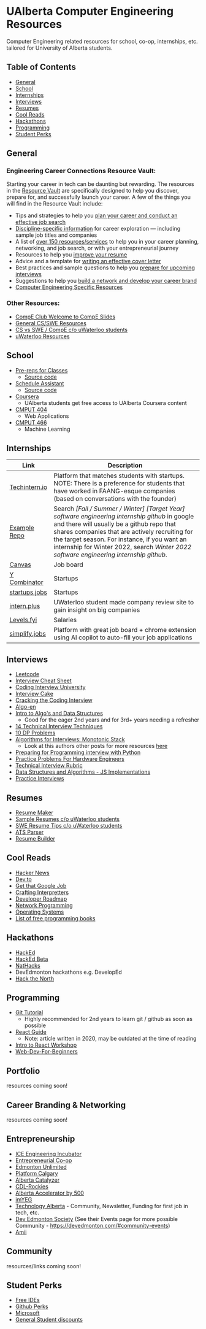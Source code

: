 # UAlberta Computer Engineering Resources

Computer Engineering related resources for school, co-op, internships, etc. tailored for University of Alberta students.

## Table of Contents

- [General](#general)
- [School](#school)
- [Internships](#internships)
- [Interviews](#interviews)
- [Resumes](#resumes)
- [Cool Reads](#cool-reads)
- [Hackathons](#hackathons)
- [Programming](#programming)
- [Student Perks](#student-perks)

## General

### Engineering Career Connections Resource Vault:
Starting your career in tech can be daunting but rewarding. The resources in the [Resource Vault](https://sites.google.com/ualberta.ca/resource-vault-menu/home) are specifically designed to help you discover, prepare for, and successfully launch your career. A few of the things you will find in the Resource Vault include:
- Tips and strategies to help you [plan your career and conduct an effective job search](https://sites.google.com/ualberta.ca/resource-vault-menu/engineering-your-career)
- [Discipline-specific information](https://sites.google.com/ualberta.ca/resource-vault-menu/engineering-your-career/discipline-specific-career-exploration) for career exploration — including sample job titles and companies
- A list of [over 150 resources/services](https://sites.google.com/ualberta.ca/resource-vault-menu/engineering-your-career/access-helpful-resources) to help you in your career planning, networking, and job search, or with your entrepreneurial journey
- Resources to help you [improve your resume](https://sites.google.com/ualberta.ca/resource-vault-menu/writing-effective-resumes)
- Advice and a template for [writing an effective cover letter](https://sites.google.com/ualberta.ca/resource-vault-menu/cover-letters-career-communications)
- Best practices and sample questions to help you [prepare for upcoming interviews](https://sites.google.com/ualberta.ca/resource-vault-menu/acing-the-interview)
- Suggestions to help you [build a network and develop your career brand](https://sites.google.com/ualberta.ca/resource-vault-menu/career-branding-networking)
- [Computer Engineering Specific Resources](https://sites.google.com/ualberta.ca/resource-vault-menu/career-exploration/computer-engineering)

### Other Resources:
- [CompE Club Welcome to CompE Slides](https://docs.google.com/presentation/d/1BviTCxPl9PiXaQFoL1GyROoypFKQr5ObLXVWMDIg5ZE/edit)
- [General CS/SWE Resources](https://docs.google.com/document/d/1VL3GqkwWWjXuK6MHGxGq81sOf0GJRr8Gxn5dlcHBXVk/edit)
- [CS vs SWE / CompE c/o uWaterloo students](https://docs.google.com/document/d/1y1FvwCNqaUGTm74dMMqegnWqJMDpVZZZcNVLsZS4hoM/edit?usp=sharing)
- [uWaterloo Resources](https://github.com/dhvanipa/UWaterloo-Links-SE)

## School

- [Pre-reqs for Classes](https://steventango.github.io/synapse/)
  - [Source code](https://github.com/steventango/synapse/)
- [Schedule Assistant](https://schedubuddy.com/)
  - [Source code](https://github.com/Exanut/schedubuddy-web)
- [Coursera](https://www.coursera.org/ualberta)
  - UAlberta students get free access to UAlberta Coursera content
- [CMPUT 404](https://softwareprocess.es/homepage/teaching/cmput404/)
  - Web Applications
- [CMPUT 466](https://marthawhite.github.io/mlcourse/)
  - Machine Learning

## Internships

| Link                                                              | Description                                                                                                                                                                                                                                                                                                                              |
| ----------------------------------------------------------------- | ---------------------------------------------------------------------------------------------------------------------------------------------------------------------------------------------------------------------------------------------------------------------------------------------------------------------------------------- |
| [Techintern.io](https://www.techintern.io/)                       | Platform that matches students with startups. NOTE: There is a preference for students that have worked in FAANG-esque companies (based on conversations with the founder)                                                                                                                                                               |
| [Example Repo](https://github.com/BaruYogesh/Fall2021Internships) | Search _[Fall / Summer / Winter] [Target Year] software engineering internship github_ in google and there will usually be a github repo that shares companies that are actively recruiting for the target season. For instance, if you want an internship for Winter 2022, search _Winter 2022 software engineering internship github_. |
| [Canvas](https://www.canvas.com/app/discover/all)                 | Job board                                                                                                                                                                                                                                                                                                                                |
| [Y Combinator](https://www.workatastartup.com)                    | Startups                                                                                                                                                                                                                                                                                                                                 |
| [startups.jobs](https://startup.jobs)                             | Startups                                                                                                                                                                                                                                                                                                                                 |
| [intern.plus](https://intern.plus)                                | UWaterloo student made company review site to gain insight on big companies                                                                                                                                                                                                                                                              |
| [Levels.fyi](https://www.levels.fyi/internships/)                 | Salaries                                                                                                                                                                                                                                                                                                                                 |
| [simplify.jobs](https://simplify.jobs/)                 | Platform with great job board + chrome extension using AI copilot to auto-fill your job applications                                                                                                                                                                                                                                                                                                                      |

## Interviews

- [Leetcode](https://leetcode.com)
- [Interview Cheat Sheet](https://github.com/TSiege/Tech-Interview-Cheat-Sheet)
- [Coding Interview University](https://github.com/jwasham/coding-interview-university)
- [Interview Cake](https://www.interviewcake.com/)
- [Cracking the Coding Interview](https://cin.ufpe.br/~fbma/Crack/Cracking%20the%20Coding%20Interview%20189%20Programming%20Questions%20and%20Solutions.pdf)
- [Algo-en](https://labuladong.gitbook.io/algo-en/)
- [Intro to Algo's and Data Structures](https://nerohoop.gitbooks.io/cs-knowledge/content/)
  - Good for the eager 2nd years and for 3rd+ years needing a refresher
- [14 Technical Interview Techniques](https://hackernoon.com/14-patterns-to-ace-any-coding-interview-question-c5bb3357f6ed)
- [10 DP Problems](https://medium.com/techie-delight/top-10-dynamic-programming-problems-5da486eeb360)
- [Algorithms for Interviews: Monotonic Stack](https://medium.com/techtofreedom/algorithms-for-interview-2-monotonic-stack-462251689da8)
  - Look at this authors other posts for more resources [here](https://yangzhou1993.medium.com)
- [Preparing for Programming interview with Python](https://medium.com/@ratulsaha/preparing-for-programming-interview-as-a-phd-student-with-python-5f8af8b40d5f)
- [Practice Problems For Hardware Engineers](https://arxiv.org/abs/2110.06526)
- [Technical Interview Rubric](https://docs.google.com/spreadsheets/d/1gy9cmPwNhZvola7kqnfY3DElk7PYrz2ARpaCODTp8Go/htmlview?pru=AAABfLy7gw4*6-lS7RImqDKNRAm3etsgkA)
- [Data Structures and Algorithms - JS Implementations](https://github.com/trekhleb/javascript-algorithms)
- [Practice Interviews](https://www.pramp.com/#/)

## Resumes

- [Resume Maker](https://resumake.io/generator/templates)
- [Sample Resumes c/o uWaterloo students](https://drive.google.com/drive/folders/1GD16Fp_MalB1MP_p-Jn34cVJ-ZyjCf8X?usp=sharing)
- [SWE Resume Tips c/o uWaterloo students](https://docs.google.com/document/d/1z1ykZitNA3mRGtZhqm0e_KefysPDeY3jg0_RzhUkmXg/edit?usp=sharing)
- [ATS Parser](https://resumeworded.com/resume-scanner)
- [Resume Builder](https://luckyresumemaker.com/)

## Cool Reads

- [Hacker News](https://news.ycombinator.com)
- [Dev.to](https://dev.to)
- [Get that Google Job](https://steve-yegge.blogspot.com/2008/03/get-that-job-at-google.html)
- [Crafting Interpretters](https://craftinginterpreters.com)
- [Developer Roadmap](https://roadmap.sh)
- [Network Programming](https://beej.us/guide/bgnet/html/)
- [Operating Systems](https://pages.cs.wisc.edu/~remzi/OSTEP/)
- [List of free programming books](https://github.com/EbookFoundation/free-programming-books)

## Hackathons

- [HackEd](https://hacked.compeclub.com/)
- [HackEd Beta](https://hackedbeta.compeclub.com)
- [NatHacks](https://neuralberta.tech/nathacks)
- DevEdmonton hackathons e.g. DevelopEd
- [Hack the North](https://hackthenorth.com/#about)

## Programming

- [Git Tutorial](https://www.youtube.com/watch?v=HkdAHXoRtos&ab_channel=Fireship)
  - Highly recommended for 2nd years to learn git / github as soon as possible
- [React Guide](https://saurabhshah23.medium.com/react-js-architecture-features-folder-structure-design-pattern-70b7b9103f22)
  - Note: article written in 2020, may be outdated at the time of reading
- [Intro to React Workshop](https://github.com/lesliexin/intro-to-react-workshop)
- [Web-Dev-For-Beginners](https://github.com/microsoft/Web-Dev-For-Beginners)

## Portfolio

resources coming soon!

## Career Branding & Networking

resources coming soon!

## Entrepreneurship

- [ICE Engineering Incubator](https://www.ualberta.ca/engineering/innovation-creativity-entrepreneurship/index.html)
- [Entrepreneurial Co-op](https://www.ualberta.ca/engineering/innovation-creativity-entrepreneurship/entrepreneurial-co-op.html)
- [Edmonton Unlimited](https://edmontonunlimited.com)
- [Platform Calgary](https://www.platformcalgary.com)
- [Alberta Catalyzer](https://albertacatalyzer.com)
- [CDL-Rockies](https://creativedestructionlab.com/streams/prime/rockies)
- [Alberta Accelerator by 500](https://500.co/accelerators/alberta-accelerator)
- [imYEG](https://www.imyeg.com)
- [Technology Alberta](https://technologyalberta.com) - Community, Newsletter, Funding for first job in tech, etc.
- [Dev Edmonton Society](https://devedmonton.com) (See their Events page for more possible Community - https://devedmonton.com/#community-events)
- [Amii](https://www.amii.ca)

## Community

 resources/links coming soon!


## Student Perks

- [Free IDEs](https://www.jetbrains.com/community/education/#students)
- [Github Perks](https://education.github.com/pack)
- [Microsoft](https://azure.microsoft.com/en-us/free/students/)
- [General Student discounts](https://www.myunidays.com/CA/en-CA/category/all-tech_all-technology)
